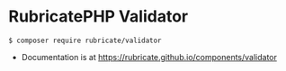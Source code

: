 # RubricatePHP Validator
```
$ composer require rubricate/validator
```
- Documentation is at https://rubricate.github.io/components/validator

